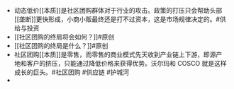 - 动态低价[[本质]]是社区团购群体对于行业的攻击。政策的打压只会帮助头部[[垄断]]更快形成，小商小贩最终还是打不过资本，这是市场规律决定的。#供给与投资
- [[社区团购的终局将会如何？]]#原创
- [[社区团购的终局是什么？]]#原创
- 社区团购[[本质]]是零售，而零售的商业模式先天收到产业链上下游，即源产地和客户的挤压，只能通过降低价格来获得优势。沃尔玛和 COSCO 就是这样成长的巨头。#社区团购 #供应链 #护城河
-